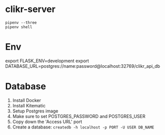 # clikr-server

```
pipenv --three
pipenv shell
```

# Env
export FLASK_ENV=development
export DATABASE_URL=postgres://name:password@localhost:32769/clikr_api_db

# Database
1. Install Docker
2. Install Kitematic
3. Setup Postgres image
4. Make sure to set POSTGRES_PASSWORD and POSTGRES_USER
5. Copy down the 'Access URL' port
6. Create a database: ```createdb -h localhost -p PORT -U USER DB_NAME```